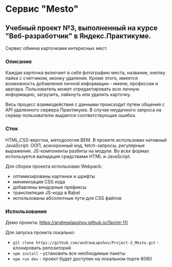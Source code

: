 # Сервис "Mesto"

## Учебный проект №3, выполненный на курсе "Веб-разработчик" в Яндекс.Практикуме.

Сервис обмена карточками интересных мест.

### Описание

Каждая карточка включает в себя фотографию места, название, кнопку лайка с счетчиком, иконку удаления. Кроме этого, имеется возможность добавления личной информации - имени, профессии и аватара. Пользователь может отредактировать всю личную информацию, загрузить, лайкнуть или удалить карточку.

Весь процесс взаимодействия с данными происходит путем общения с API удаленного сервера Практикума. В случае неудачного запроса на сервер пользователю выдается соответствующая ошибка.

### Стек

HTML,CSS-верстка, методология BEM. В проекте использован нативный JavaScript: ООП, асинхронный код, fetch-запросы, регулярные выражения. JS-компоненты разбиты на модули. Во всех формах используется валидация средствами HTML и JavaScript.

Для сборки проекта использован Webpack:
* оптимизированы картинки и шрифты
* минимизация CSS кода 
* добавлены вендорные префиксы
* транспиляция JS-кода в Babel
* использованы абсолютные пути для CSS файлов

### Использование

Демо проекта: https://andrewlapshov.github.io/Sprint-11/

Для запуска проекта локально:

- `git clone https://github.com/andrewLapshov/Project-3_Mesto.git` - клонировать репозиторий
- `npm install` - установить все необходимые пакеты
- `npm run dev` - проект будет доступен на локальном порте 8080
